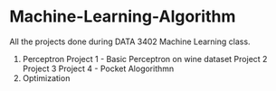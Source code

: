 # Machine-Learning-Algorithm
All the projects done during DATA 3402 Machine Learning class. 
1. Perceptron
Project 1 - Basic Perceptron on wine dataset 
Project 2 
Project 3 
Project 4 - Pocket Alogorithmn
2. Optimization
